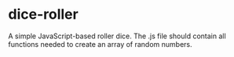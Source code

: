 # dice-roller
A simple JavaScript-based roller dice. The .js file should contain all functions needed to create an array of random numbers.
